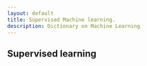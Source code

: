 ```yaml
---
layout: default
title: Supervised Machine learning.
description: Dictionary on Machine Learning
---
```


## Supervised learning